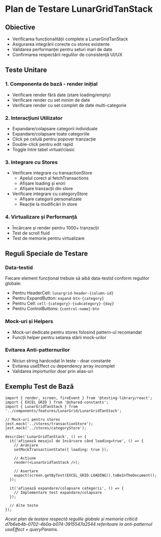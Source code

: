 # Plan de Testare LunarGridTanStack

## Obiective
- Verificarea funcționalității complete a LunarGridTanStack
- Asigurarea integrării corecte cu stores existente
- Validarea performanței pentru seturi mari de date
- Confirmarea respectării regulilor de consistență UI/UX

## Teste Unitare

### 1. Componenta de bază - render inițial
- Verificare render fără date (stare loading/empty)
- Verificare render cu set minim de date
- Verificare render cu set complet de date multi-categorie

### 2. Interacțiuni Utilizator
- Expandare/colapsare categorii individuale
- Expandare/colapsare toate categoriile
- Click pe celulă pentru popover tranzacție
- Double-click pentru edit rapid
- Toggle între tabel virtual/clasic

### 3. Integrare cu Stores
- Verificare integrare cu transactionStore
  - Apelul corect al fetchTransactions
  - Afișare loading și erori
  - Afișare tranzacții din store
- Verificare integrare cu categoryStore
  - Afișare categorii personalizate
  - Reacție la modificări în store

### 4. Virtualizare și Performanță
- Încărcare și render pentru 1000+ tranzacții
- Test de scroll fluid
- Test de memorie pentru virtualizare

## Reguli Speciale de Testare

### Data-testid
Fiecare element funcțional trebuie să aibă data-testid conform regulilor globale:
- Pentru HeaderCell: `lunargrid-header-{column-id}`
- Pentru ExpandButton: `expand-btn-{category}`
- Pentru Cell: `cell-{category}-{subcategory}-{day}`
- Pentru ControlButtons: `{control-name}-btn`

### Mock-uri și Helpers
- Mock-uri dedicate pentru stores folosind pattern-ul recomandat
- Funcții helper pentru setarea stării mock-urilor

### Evitarea Anti-patternurilor
- Niciun string hardcodat în teste - doar constante
- Evitarea useEffect cu dependency array incomplet
- Validarea importurilor doar prin alias-uri

## Exemplu Test de Bază
```tsx
import { render, screen, fireEvent } from '@testing-library/react';
import { EXCEL_GRID } from '@shared-constants';
import { LunarGridTanStack } from '../components/features/LunarGrid/LunarGridTanStack';

// Mock-uri pentru stores
jest.mock('../stores/transactionStore');
jest.mock('../stores/categoryStore');

describe('LunarGridTanStack', () => {
  it('afișează mesajul de încărcare când loading=true', () => {
    // Aranjare
    setMockTransactionState({ loading: true });
    
    // Acțiune
    render(<LunarGridTanStack />);
    
    // Asertare
    expect(screen.getByText(EXCEL_GRID.LOADING)).toBeInTheDocument();
  });
  
  it('afișează expandare/colapsare categorii', () => {
    // Implementare test expandare/colapsare
  });
  
  // Alte teste
});
```

*Acest plan de testare respectă regulile globale și memoria critică d7b6eb4b-0702-4b0a-b074-3915547a2544 referitoare la anti-patternul useEffect + queryParams.*
